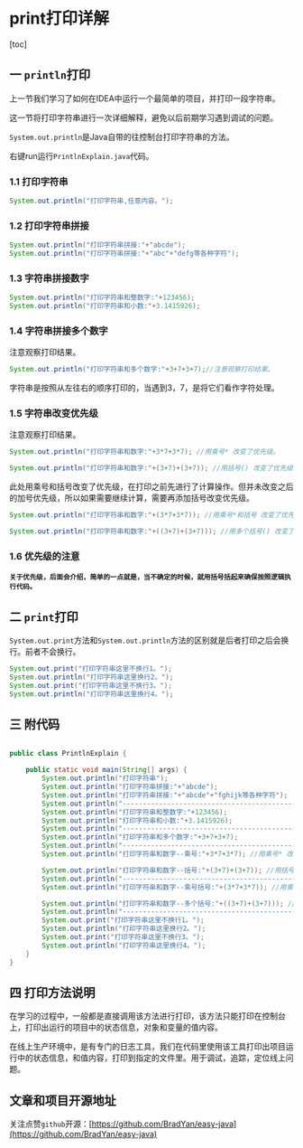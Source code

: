 # print打印详解

[toc]

## 一 `println`打印

上一节我们学习了如何在IDEA中运行一个最简单的项目，并打印一段字符串。

这一节将打印字符串进行一次详细解释，避免以后前期学习遇到调试的问题。

`System.out.println`是Java自带的往控制台打印字符串的方法。

右键run运行`PrintlnExplain.java`代码。

### 1.1 打印字符串

```java
System.out.println("打印字符串,任意内容。");
```

### 1.2 打印字符串拼接

```java
System.out.println("打印字符串拼接:"+"abcde");
System.out.println("打印字符串拼接:"+"abc"+"defg等各种字符");
```

### 1.3 字符串拼接数字

```java
System.out.println("打印字符串和整数字:"+123456);
System.out.println("打印字符串和小数:"+3.1415926);
```

### 1.4 字符串拼接多个数字

注意观察打印结果。

```java
System.out.println("打印字符串和多个数字:"+3+7+3+7);//注意观察打印结果。
```

字符串是按照从左往右的顺序打印的，当遇到3，7，是将它们看作字符处理。

### 1.5 字符串改变优先级

注意观察打印结果。

```java
System.out.println("打印字符串和数字:"+3*7+3*7); //用乘号* 改变了优先级。

System.out.println("打印字符串和数字:"+(3+7)+(3+7)); //用括号() 改变了优先级。
```

此处用乘号和括号改变了优先级，在打印之前先进行了计算操作。但并未改变之后的加号优先级，所以如果需要继续计算，需要再添加括号改变优先级。
```java
System.out.println("打印字符串和数字:"+(3*7+3*7)); //用乘号*和括号 改变了优先级。

System.out.println("打印字符串和数字:"+((3+7)+(3+7))); //用多个括号() 改变了优先级。
```

### 1.6 优先级的注意

**`关于优先级，后面会介绍，简单的一点就是，当不确定的时候，就用括号括起来确保按照逻辑执行代码。`**

## 二 `print`打印

`System.out.print`方法和`System.out.println`方法的区别就是后者打印之后会换行。前者不会换行。

```java
System.out.print("打印字符串这里不换行1。");
System.out.println("打印字符串这里换行2。");
System.out.print("打印字符串这里不换行3。");
System.out.println("打印字符串这里换行4。");
```

## 三 附代码

```java

public class PrintlnExplain {

    public static void main(String[] args) {
        System.out.println("打印字符串");
        System.out.println("打印字符串拼接:"+"abcde");
        System.out.println("打印字符串拼接:"+"abcde"+"fghijk等各种字符");
        System.out.println("-----------------------------------------------------------");
        System.out.println("打印字符串和整数字:"+123456);
        System.out.println("打印字符串和小数:"+3.1415926);
        System.out.println("-----------------------------------------------------------");
        System.out.println("打印字符串和多个数字:"+3+7+3+7);
        System.out.println("-----------------------------------------------------------");
        System.out.println("打印字符串和数字--乘号:"+3*7+3*7); //用乘号* 改变了优先级。

        System.out.println("打印字符串和数字--括号:"+(3+7)+(3+7)); //用括号() 改变了优先级。
        System.out.println("-----------------------------------------------------------");
        System.out.println("打印字符串和数字--乘号括号:"+(3*7+3*7)); //用乘号*和括号 改变了优先级。

        System.out.println("打印字符串和数字--多个括号:"+((3+7)+(3+7))); //用多个括号() 改变了优先级。
        System.out.println("-----------------------------------------------------------");
        System.out.print("打印字符串这里不换行1。");
        System.out.println("打印字符串这里换行2。");
        System.out.print("打印字符串这里不换行3。");
        System.out.println("打印字符串这里换行4。");
    }
}
```



## 四 打印方法说明

在学习的过程中，一般都是直接调用该方法进行打印，该方法只能打印在控制台上，打印出运行的项目中的状态信息，对象和变量的值内容。

在线上生产环境中，是有专门的日志工具，我们在代码里使用该工具打印出项目运行中的状态信息，和值内容，打印到指定的文件里。用于调试，追踪，定位线上问题。


## 文章和项目开源地址

关注点赞`github`开源：[https://github.com/BradYan/easy-java](https://github.com/BradYan/easy-java)

